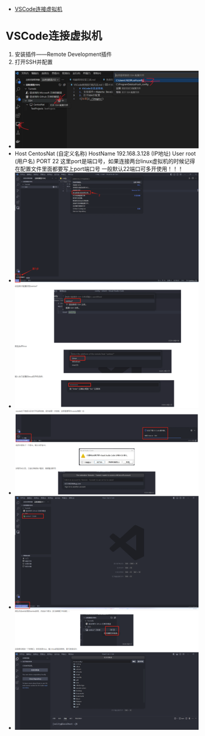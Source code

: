 - [VSCode连接虚拟机](#vscode连接虚拟机)

# VSCode连接虚拟机
1. 安装插件——Remote Development插件
2. 打开SSH并配置
- ![配置地址](./images/打开SSH并配置.png)
- Host CentosNat (自定义名称)
  HostName 192.168.3.128 (IP地址)
  User root (用户名)
  PORT 22
  这里port是端口号，如果连接两台linux虚拟机的时候记得在配置文件里面都要写上port端口号 一般默认22端口可多开使用！！！
- ![远程连接](./images/远程连接.png)
- ![连接](./images/连接.png)
- ![登录](./images/登录.png)
- ![登录1](./images/登录1.png)
- ![登录2](./images/登录2.png)